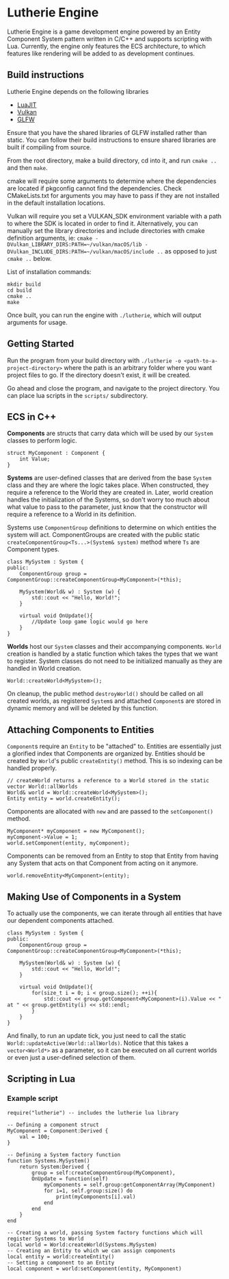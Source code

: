 # Lutherie Engine

Lutherie Engine is a game development engine powered by an Entity Component System pattern written in C/C++ and supports scripting with Lua. Currently, the engine only features the ECS architecture, to which features like rendering will be added to as development continues.

## Build instructions

Lutherie Engine depends on the following libraries
- [LuaJIT](http://luajit.org/git/luajit-2.0.git)
- [Vulkan](https://vulkan.lunarg.com/sdk/home)
- [GLFW](https://github.com/glfw/glfw)

Ensure that you have the shared libraries of GLFW installed rather than static. You can follow their build instructions to ensure shared libraries are built if compiling from source.

From the root directory, make a build directory, cd into it, and run `cmake ..` and then `make`.

cmake will require some arguments to determine where the dependencies are located if pkgconfig cannot find the dependencies. Check CMakeLists.txt for arguments you may have to pass if they are not installed in the default installation locations.

Vulkan will require you set a VULKAN_SDK environment variable with a path to where the SDK is located in order to find it. Alternatively, you can manually set the library directories and include directories with cmake definition arguments, ie: `cmake -DVulkan_LIBRARY_DIRS:PATH=~/vulkan/macOS/lib -DVulkan_INCLUDE_DIRS:PATH=~/vulkan/macOS/include ..` as opposed to just `cmake ..` below.

List of installation commands:

```
mkdir build
cd build
cmake ..
make
```

Once built, you can run the engine with `./lutherie`, which will output arguments for usage.

## Getting Started

Run the program from your build directory with `./lutherie -o <path-to-a-project-directory>` where the path is an arbitrary folder where you want project files to go. If the directory doesn't exist, it will be created.

Go ahead and close the program, and navigate to the project directory. You can place lua scripts in the `scripts/` subdirectory.

## ECS in C++

**Components** are structs that carry data which will be used by our `System` classes to perform logic. 

```
struct MyComponent : Component {
    int Value;
}
```

**Systems** are user-defined classes that are derived from the base `System` class and they are where the logic takes place. When constructed, they require a reference to the World they are created in. Later, world creation handles the initialization of the Systems, so don't worry too much about what value to pass to the parameter, just know that the constructor will require a reference to a World in its definition. 

Systems use `ComponentGroup` definitions to determine on which entities the system will act. ComponentGroups are created with the public static `createComponentGroup<Ts...>(System& system)` method where `Ts` are Component types.

```
class MySystem : System {
public:
    ComponentGroup group = ComponentGroup::createComponentGroup<MyComponent>(*this);

    MySystem(World& w) : System (w) {
        std::cout << "Hello, World!";
    }
    
    virtual void OnUpdate(){
        //Update loop game logic would go here
    }
}

```

**Worlds** host our `System` classes and their accompanying components. `World` creation is handled by a static function which takes the types that we want to register. System classes do not need to be initialized manually as they are handled in World creation.

```
World::createWorld<MySystem>();
```

On cleanup, the public method `destroyWorld()` should be called on all created worlds, as registered `System`s and attached `Component`s are stored in dynamic memory and will be deleted by this function.

## Attaching Components to Entities

`Component`s require an `Entity` to be "attached" to. Entities are essentially just a glorified index that Components are organized by. Entities should be created by `World`'s public `createEntity()` method. This is so indexing can be handled properly.

```
// createWorld returns a reference to a World stored in the static vector World::allWorlds
World& world = World::createWorld<MySystem>();
Entity entity = world.createEntity();
```

Components are allocated with `new` and are passed to the `setComponent()` method.

```
MyComponent* myComponent = new MyComponent();
myComponent->Value = 1;
world.setComponent(entity, myComponent);
```

Components can be removed from an Entity to stop that Entity from having any System that acts on that Component from acting on it anymore.

```
world.removeEntity<MyComponent>(entity);
```

## Making Use of Components in a System

To actually use the components, we can iterate through all entities that have our dependent components attached.

```
class MySystem : System {
public:
    ComponentGroup group = ComponentGroup::createComponentGroup<MyComponent>(*this);

    MySystem(World& w) : System (w) {
        std::cout << "Hello, World!";
    }

    virtual void OnUpdate(){
        for(size_t i = 0; i < group.size(); ++i){
            std::cout << group.getComponent<MyComponent>(i).Value << " at " << group.getEntity(i) << std::endl;
        }
    }
}
```

And finally, to run an update tick, you just need to call the static `World::updateActive(World::allWorlds)`. Notice that this takes a `vector<World*>` as a parameter, so it can be executed on all current worlds or even just a user-defined selection of them.

## Scripting in Lua

### Example script

```
require("lutherie") -- includes the lutherie lua library

-- Defining a component struct
MyComponent = Component:Derived {
    val = 100;   
} 

-- Defining a System factory function
function Systems.MySystem()
    return System:Derived {
        group = self:createComponentGroup(MyComponent),
        OnUpdate = function(self)
            myComponents = self.group:getComponentArray(MyComponent)
            for i=1, self.group:size() do
                print(myComponents[i].val) 
            end
        end
    }
end

-- Creating a world, passing System factory functions which will register Systems to World
local world = World:createWorld(Systems.MySystem)
-- Creating an Entity to which we can assign components
local entity = world:createEntity()
-- Setting a component to an Entity
local component = world:setComponent(entity, MyComponent)
```